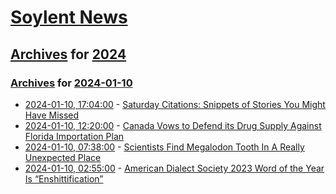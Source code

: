 # [Soylent News](../../../README.md)

## [Archives](../../index.md) for [2024](../index.md)

### [Archives](../../index.md) for [2024-01-10](index.md)

* [2024-01-10, 17:04:00](https://soylentnews.org/article.pl?sid=24/01/10/0236256&from=rss) - [Saturday Citations: Snippets of Stories You Might Have Missed](https://soylentnews.org/article.pl?sid=24/01/10/0236256&from=rss)
* [2024-01-10, 12:20:00](https://soylentnews.org/article.pl?sid=24/01/10/0222231&from=rss) - [Canada Vows to Defend its Drug Supply Against Florida Importation Plan](https://soylentnews.org/article.pl?sid=24/01/10/0222231&from=rss)
* [2024-01-10, 07:38:00](https://soylentnews.org/article.pl?sid=24/01/09/0440201&from=rss) - [Scientists Find Megalodon Tooth In A Really Unexpected Place](https://soylentnews.org/article.pl?sid=24/01/09/0440201&from=rss)
* [2024-01-10, 02:55:00](https://soylentnews.org/article.pl?sid=24/01/09/0436206&from=rss) - [American Dialect Society 2023 Word of the Year Is “Enshittification”](https://soylentnews.org/article.pl?sid=24/01/09/0436206&from=rss)
